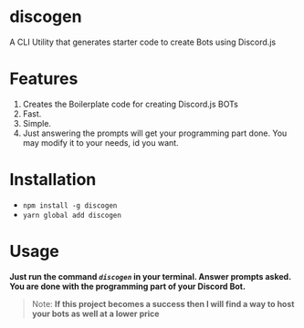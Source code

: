 # discogen

A CLI Utility that generates starter code to create Bots using Discord.js

# Features

1. Creates the Boilerplate code for creating Discord.js BOTs
2. Fast.
3. Simple.
4. Just answering the prompts will get your programming part done. You may modify it to your needs, id you want.

# Installation

-   `npm install -g discogen`
-   `yarn global add discogen`

# Usage

**Just run the command _`discogen`_ in your terminal. Answer prompts asked. You are done with the programming part of your Discord Bot.**

> Note: **If this project becomes a success then I will find a way to host your bots as well at a lower price**
